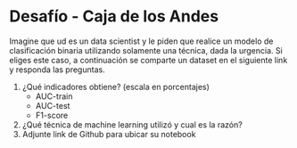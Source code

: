 # Desafío - Caja de los Andes

Imagine que ud es un data scientist y le piden que realice un modelo de clasificación binaria
utilizando solamente una técnica, dada la urgencia. Si eliges este caso, a continuación se comparte un dataset en el siguiente link y responda las preguntas.

1. ¿Qué indicadores obtiene? (escala en porcentajes)
   * AUC-train
   * AUC-test
   * F1-score
2. ¿Qué técnica de machine learning utilizó y cual es la razón?
3. Adjunte link de Github para ubicar su notebook